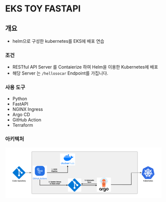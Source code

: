# EKS TOY FASTAPI

## 개요
  - helm으로 구성한 kubernetes를 EKS에 배포 연습 
### 조건
  - RESTful API Server 를 Contaierize 하여 Helm을 이용한 Kubernetes에 배포
  - 해당 Server 는 `/hellosocar` Endpoint를 가집니다.
### 사용 도구
  - Python
  - FastAPI
  - NGINX Ingress
  - Argo CD
  - GitHub Action
  - Terraform

### 아키텍처

![cicd_architecture.png](architectureImage/cicd_architecture.png)
